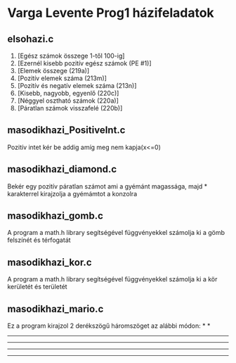 # Varga Levente Prog1 házifeladatok

## elsohazi.c
1. [Egész számok összege 1-től 100-ig]
2. [Ezernél kisebb pozitív egész számok (PE #1)]
3. [Elemek összege (219a)]
4. [Pozitív elemek száma (213m)]
5. [Pozitív és negatív elemek száma (213n)]
6. [Kisebb, nagyobb, egyenlő (220c)]
7. [Néggyel osztható számok (220a)]
8. [Páratlan számok visszafelé (220b)]

## masodikhazi_PositiveInt.c
Pozitív intet kér be addig amíg meg nem kapja(x<=0)

## masodikhazi_diamond.c
Bekér egy pozitív páratlan számot ami a gyémánt magassága, majd * karakterrel kirajzolja a gyémámtot a konzolra

## masodikhazi_gomb.c
A program a math.h library segítségével függvényekkel számolja ki a gömb felszínét és térfogatát

## masodikhazi_kor.c
A program a math.h library segítségével függvényekkel számolja ki a kör kerületét és területét

## masodikhazi_mario.c
Ez a program kirajzol 2 derékszögű háromszöget az alábbi módon:
    *  *
   **  **
  ***  ***
 ****  ****
*****  *****
